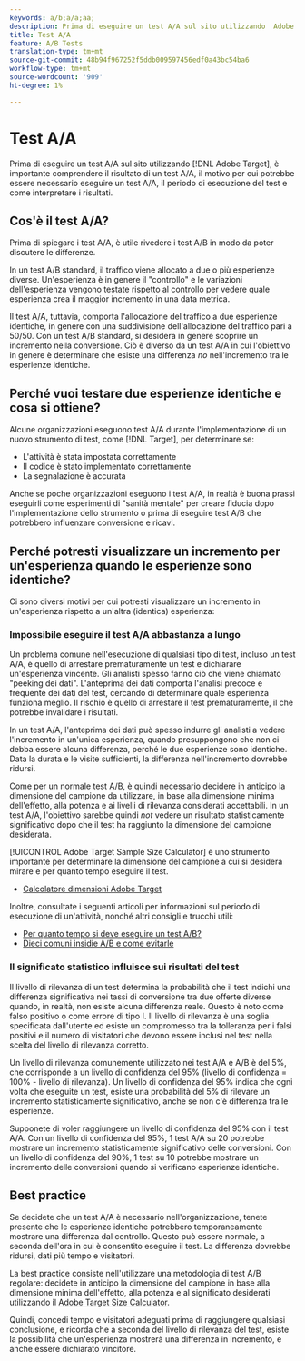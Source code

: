```yaml
---
keywords: a/b;a/a;aa;
description: Prima di eseguire un test A/A sul sito utilizzando  Adobe Target, è importante comprendere il significato di un test A/A, il motivo per cui potrebbe essere necessario eseguire un test A/A, il periodo di esecuzione del test e come interpretare i risultati.
title: Test A/A
feature: A/B Tests
translation-type: tm+mt
source-git-commit: 48b94f967252f5ddb009597456edf0a43bc54ba6
workflow-type: tm+mt
source-wordcount: '909'
ht-degree: 1%

---
```



# Test A/A

Prima di eseguire un test A/A sul sito utilizzando [!DNL Adobe Target], è importante comprendere il risultato di un test A/A, il motivo per cui potrebbe essere necessario eseguire un test A/A, il periodo di esecuzione del test e come interpretare i risultati.

## Cos&#39;è il test A/A?

Prima di spiegare i test A/A, è utile rivedere i test A/B in modo da poter discutere le differenze.

In un test A/B standard, il traffico viene allocato a due o più esperienze diverse. Un&#39;esperienza è in genere il &quot;controllo&quot; e le variazioni dell&#39;esperienza vengono testate rispetto al controllo per vedere quale esperienza crea il maggior incremento in una data metrica.

Il test A/A, tuttavia, comporta l&#39;allocazione del traffico a due esperienze identiche, in genere con una suddivisione dell&#39;allocazione del traffico pari a 50/50. Con un test A/B standard, si desidera in genere scoprire un incremento nella conversione. Ciò è diverso da un test A/A in cui l&#39;obiettivo in genere è determinare che esiste una differenza *no* nell&#39;incremento tra le esperienze identiche.

## Perché vuoi testare due esperienze identiche e cosa si ottiene?

Alcune organizzazioni eseguono test A/A durante l&#39;implementazione di un nuovo strumento di test, come [!DNL Target], per determinare se:

* L&#39;attività è stata impostata correttamente
* Il codice è stato implementato correttamente
* La segnalazione è accurata

Anche se poche organizzazioni eseguono i test A/A, in realtà è buona prassi eseguirli come esperimenti di &quot;sanità mentale&quot; per creare fiducia dopo l&#39;implementazione dello strumento o prima di eseguire test A/B che potrebbero influenzare conversione e ricavi.

## Perché potresti visualizzare un incremento per un&#39;esperienza quando le esperienze sono identiche?

Ci sono diversi motivi per cui potresti visualizzare un incremento in un&#39;esperienza rispetto a un&#39;altra (identica) esperienza:

### Impossibile eseguire il test A/A abbastanza a lungo

Un problema comune nell&#39;esecuzione di qualsiasi tipo di test, incluso un test A/A, è quello di arrestare prematuramente un test e dichiarare un&#39;esperienza vincente. Gli analisti spesso fanno ciò che viene chiamato &quot;peeking dei dati&quot;. L&#39;anteprima dei dati comporta l&#39;analisi precoce e frequente dei dati del test, cercando di determinare quale esperienza funziona meglio. Il rischio è quello di arrestare il test prematuramente, il che potrebbe invalidare i risultati.

In un test A/A, l&#39;anteprima dei dati può spesso indurre gli analisti a vedere l&#39;incremento in un&#39;unica esperienza, quando presuppongono che non ci debba essere alcuna differenza, perché le due esperienze sono identiche. Data la durata e le visite sufficienti, la differenza nell&#39;incremento dovrebbe ridursi.

Come per un normale test A/B, è quindi necessario decidere in anticipo la dimensione del campione da utilizzare, in base alla dimensione minima dell&#39;effetto, alla potenza e ai livelli di rilevanza considerati accettabili. In un test A/A, l&#39;obiettivo sarebbe quindi *not* vedere un risultato statisticamente significativo dopo che il test ha raggiunto la dimensione del campione desiderata.

[!UICONTROL  Adobe Target Sample Size Calculator] è uno strumento importante per determinare la dimensione del campione a cui si desidera mirare e per quanto tempo eseguire il test.

* [Calcolatore  dimensioni Adobe Target](/help/c-activities/t-test-ab/sample-size-determination.md#section_6B8725BD704C4AFE939EF2A6B6E834E6)

Inoltre, consultate i seguenti articoli per informazioni sul periodo di esecuzione di un&#39;attività, nonché altri consigli e trucchi utili:

* [Per quanto tempo si deve eseguire un test A/B?](/help/c-activities/t-test-ab/sample-size-determination.md)
* [Dieci comuni insidie A/B e come evitarle](/help/c-activities/t-test-ab/common-ab-testing-pitfalls.md)

### Il significato statistico influisce sui risultati del test

Il livello di rilevanza di un test determina la probabilità che il test indichi una differenza significativa nei tassi di conversione tra due offerte diverse quando, in realtà, non esiste alcuna differenza reale. Questo è noto come falso positivo o come errore di tipo I. Il livello di rilevanza è una soglia specificata dall&#39;utente ed esiste un compromesso tra la tolleranza per i falsi positivi e il numero di visitatori che devono essere inclusi nel test nella scelta del livello di rilevanza corretto.

Un livello di rilevanza comunemente utilizzato nei test A/A e A/B è del 5%, che corrisponde a un livello di confidenza del 95% (livello di confidenza = 100% - livello di rilevanza). Un livello di confidenza del 95% indica che ogni volta che eseguite un test, esiste una probabilità del 5% di rilevare un incremento statisticamente significativo, anche se non c&#39;è differenza tra le esperienze.

Supponete di voler raggiungere un livello di confidenza del 95% con il test A/A. Con un livello di confidenza del 95%, 1 test A/A su 20 potrebbe mostrare un incremento statisticamente significativo delle conversioni. Con un livello di confidenza del 90%, 1 test su 10 potrebbe mostrare un incremento delle conversioni quando si verificano esperienze identiche.

## Best practice

Se decidete che un test A/A è necessario nell&#39;organizzazione, tenete presente che le esperienze identiche potrebbero temporaneamente mostrare una differenza dal controllo. Questo può essere normale, a seconda dell&#39;ora in cui è consentito eseguire il test. La differenza dovrebbe ridursi, dati più tempo e visitatori.

La best practice consiste nell&#39;utilizzare una metodologia di test A/B regolare: decidete in anticipo la dimensione del campione in base alla dimensione minima dell&#39;effetto, alla potenza e al significato desiderati utilizzando il [ Adobe Target Size Calculator](/help/c-activities/t-test-ab/sample-size-determination.md#section_6B8725BD704C4AFE939EF2A6B6E834E6).

Quindi, concedi tempo e visitatori adeguati prima di raggiungere qualsiasi conclusione, e ricorda che a seconda del livello di rilevanza del test, esiste la possibilità che un&#39;esperienza mostrerà una differenza in incremento, e anche essere dichiarato vincitore.
